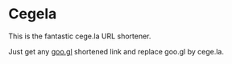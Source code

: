 # Cegela

This is the fantastic cege.la URL shortener.

Just get any [goo.gl](https://goo.gl/) shortened link and replace goo.gl by
cege.la.
